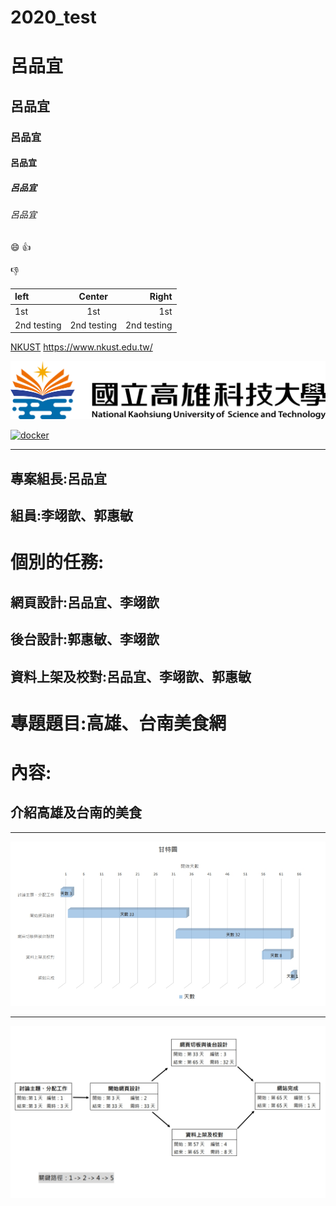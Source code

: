 # 2020_test

# 呂品宜
## 呂品宜
### 呂品宜
#### 呂品宜
##### 呂品宜
###### 呂品宜

:smile:
:+1:

:-1:

|left | Center | Right |
|:----|:------:|-------:|
|1st  | 1st    | 1st   |
|2nd testing | 2nd testing | 2nd testing |

[NKUST](https://www.nkust.edu.tw/)
<https://www.nkust.edu.tw/>

![NKUST](182513897.png "NKUST2")

[![docker](https://img.youtube.com/vi/sSm2dRarhPo/0.jpg)](https://www.youtube.com/watch?v=sSm2dRarhPo "title")
***
## 專案組長:呂品宜
## 組員:李翊歆、郭惠敏
# 個別的任務:
## 網頁設計:呂品宜、李翊歆
## 後台設計:郭惠敏、李翊歆
## 資料上架及校對:呂品宜、李翊歆、郭惠敏
# 專題題目:高雄、台南美食網
# 內容:
## 介紹高雄及台南的美食
***
![高雄台南美食_甘特圖](1603256823256.png "高雄台南美食_甘特圖")
***
![高雄台南美食_PERT/CPM](1603256871499.png "高雄台南美食_PERT/CPM")
